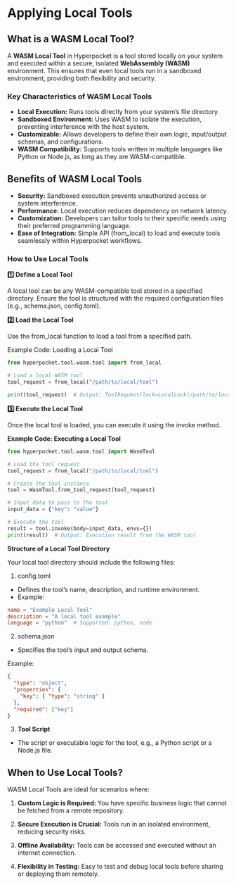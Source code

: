 # Applying Local Tools

## **What is a WASM Local Tool?**

A **WASM Local Tool** in Hyperpocket is a tool stored locally on your system and executed within a secure, isolated **WebAssembly (WASM)** environment. This ensures that even local tools run in a sandboxed environment, providing both flexibility and security.

### **Key Characteristics of WASM Local Tools**

- **Local Execution:** Runs tools directly from your system’s file directory.
- **Sandboxed Environment:** Uses WASM to isolate the execution, preventing interference with the host system.
- **Customizable:** Allows developers to define their own logic, input/output schemas, and configurations.
- **WASM Compatibility:** Supports tools written in multiple languages like Python or Node.js, as long as they are WASM-compatible.

## **Benefits of WASM Local Tools**

- **Security:** Sandboxed execution prevents unauthorized access or system interference.
- **Performance:** Local execution reduces dependency on network latency.
- **Customization:** Developers can tailor tools to their specific needs using their preferred programming language.
- **Ease of Integration:** Simple API (from_local) to load and execute tools seamlessly within Hyperpocket workflows.

### **How to Use Local Tools**

**1️⃣ Define a Local Tool**

A local tool can be any WASM-compatible tool stored in a specified directory. Ensure the tool is structured with the required configuration files (e.g., schema.json, config.toml).

**2️⃣ Load the Local Tool**

Use the from_local function to load a tool from a specified path.

Example Code: Loading a Local Tool

```python
from hyperpocket.tool.wasm.tool import from_local

# Load a local WASM tool
tool_request = from_local("/path/to/local/tool")

print(tool_request)  # Output: ToolRequest(lock=LocalLock(/path/to/local/tool), rel_path="")
```

**3️⃣ Execute the Local Tool**

Once the local tool is loaded, you can execute it using the invoke method.

**Example Code: Executing a Local Tool**

```python
from hyperpocket.tool.wasm.tool import WasmTool

# Load the tool request
tool_request = from_local("/path/to/local/tool")

# Create the tool instance
tool = WasmTool.from_tool_request(tool_request)

# Input data to pass to the tool
input_data = {"key": "value"}

# Execute the tool
result = tool.invoke(body=input_data, envs={})
print(result)  # Output: Execution result from the WASM tool
```

**Structure of a Local Tool Directory**

Your local tool directory should include the following files:

1. config.toml

- Defines the tool’s name, description, and runtime environment.
- Example:

```toml
name = "Example Local Tool"
description = "A local tool example"
language = "python"  # Supported: python, node
```

2. schema.json

- Specifies the tool’s input and output schema.

Example:

```json
{
  "type": "object",
  "properties": {
    "key": { "type": "string" }
  },
  "required": ["key"]
}
```

3. **Tool Script**

- The script or executable logic for the tool, e.g., a Python script or a Node.js file.

## **When to Use Local Tools?**

WASM Local Tools are ideal for scenarios where:

1. **Custom Logic is Required:** You have specific business logic that cannot be fetched from a remote repository.

2. **Secure Execution is Crucial:** Tools run in an isolated environment, reducing security risks.

3. **Offline Availability:** Tools can be accessed and executed without an internet connection.

4. **Flexibility in Testing:** Easy to test and debug local tools before sharing or deploying them remotely.

